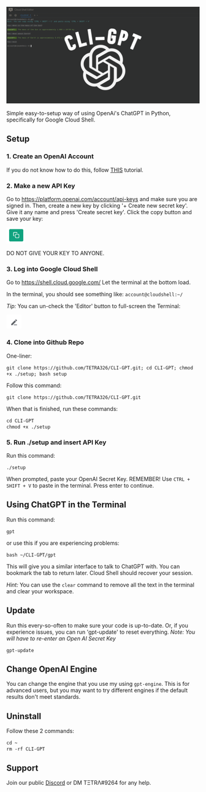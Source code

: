 ![CLI-GPT Image](/images/CLI-GPT3.png)

Simple easy-to-setup way of using OpenAi's ChatGPT in Python, specifically for Google Cloud Shell.

## Setup
### 1. Create an OpenAI Account
If you do not know how to do this, follow [THIS](https://www.youtube.com/watch?v=0b49O19FyC8) tutorial.

### 2. Make a new API Key
Go to https://platform.openai.com/account/api-keys and make sure you are signed in. Then, create a new key by clicking '+ Create new secret key'.
Give it any name and press 'Create secret key'. Click the copy button and save your key:

![Copy button image](/images/copy.png)

DO NOT GIVE YOUR KEY TO ANYONE.

### 3. Log into Google Cloud Shell
Go to https://shell.cloud.google.com/
Let the terminal at the bottom load.

In the terminal, you should see something like: `account@cloudshell:~/`

*Tip:*
You can un-check the 'Editor' button to full-screen the Terminal:

![Close-Editor](/images/pencil.png)

### 4. Clone into Github Repo
One-liner:
```
git clone https://github.com/TETRA326/CLI-GPT.git; cd CLI-GPT; chmod +x ./setup; bash setup
```
Follow this command:
```
git clone https://github.com/TETRA326/CLI-GPT.git
```
When that is finished, run these commands:
```
cd CLI-GPT
chmod +x ./setup
```

### 5. Run ./setup and insert API Key
Run this command:
```
./setup
```
When prompted, paste your OpenAI Secret Key. REMEMBER! Use `CTRL + SHIFT + V` to paste in the terminal.
Press enter to continue.

## Using ChatGPT in the Terminal

Run this command:
```
gpt
```
or use this if you are experiencing problems:
```
bash ~/CLI-GPT/gpt
```
This will give you a similar interface to talk to ChatGPT with. You can bookmark the tab to return later. Cloud Shell should recover your session.

*Hint:* You can use the `clear` command to remove all the text in the terminal and clear your workspace.

## Update
Run this every-so-often to make sure your code is up-to-date. Or, if you experience issues, you can run 'gpt-update' to reset everything. *Note: You will have to re-enter an Open AI Secret Key*
```
gpt-update
```

## Change OpenAI Engine
You can change the engine that you use my using `gpt-engine`. This is for advanced users, but you may want to try different engines if the default results don't meet standards.

## Uninstall
Follow these 2 commands:
```
cd ~
rm -rf CLI-GPT
```

## Support
Join our public [Discord](https://discord.gg/NCXRYSmx2a) or DM TΞTRΛ#9264 for any help.
